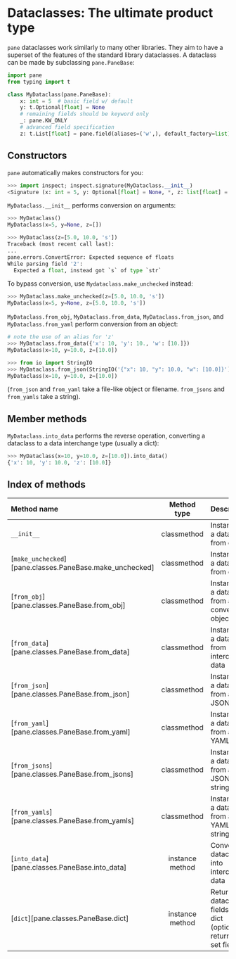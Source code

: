 # Dataclasses: The ultimate product type

`pane` dataclasses work similarly to many other libraries.
They aim to have a superset of the features of the standard library dataclasses.
A dataclass can be made by subclassing `pane.PaneBase`:

```python
import pane
from typing import t

class MyDataclass(pane.PaneBase):
    x: int = 5  # basic field w/ default
    y: t.Optional[float] = None
    # remaining fields should be keyword only
    _: pane.KW_ONLY  
    # advanced field specification
    z: t.List[float] = pane.field(aliases=('w',), default_factory=list)
```

## Constructors

`pane` automatically makes constructors for you:

```python
>>> import inspect; inspect.signature(MyDataclass.__init__)
<Signature (x: int = 5, y: Optional[float] = None, *, z: list[float] = []) -> None>
```

`MyDataclass.__init__` performs conversion on arguments:

```python
>>> MyDataclass()
MyDataclass(x=5, y=None, z=[])

>>> MyDataclass(z=[5.0, 10.0, 's'])
Traceback (most recent call last):
...
pane.errors.ConvertError: Expected sequence of floats
While parsing field '2':
  Expected a float, instead got `s` of type `str`
```

To bypass conversion, use `Mydataclass.make_unchecked` instead:

```python
>>> MyDataclass.make_unchecked(z=[5.0, 10.0, 's'])
MyDataclass(x=5, y=None, z=[5.0, 10.0, 's'])
```

`MyDataclass.from_obj`, `MyDataclass.from_data`, `MyDataclass.from_json`, and `MyDataclass.from_yaml` perform conversion from an object:

```python
# note the use of an alias for 'z'
>>> MyDataclass.from_data({'x': 10, 'y': 10., 'w': [10.]})
MyDataclass(x=10, y=10.0, z=[10.0])

>>> from io import StringIO
>>> MyDataclass.from_json(StringIO('{"x": 10, "y": 10.0, "w": [10.0]}'))
MyDataclass(x=10, y=10.0, z=[10.0])
```

(`from_json` and `from_yaml` take a file-like object or filename. `from_jsons` and `from_yamls` take a string).

## Member methods

`MyDataclass.into_data` performs the reverse operation, converting a dataclass to a data interchange type (usually a dict):

```python
>>> MyDataclass(x=10, y=10.0, z=[10.0]).into_data()
{'x': 10, 'y': 10.0, 'z': [10.0]}
```

## Index of methods

| Method name | Method type | Description                     |
| :---------- | :---------: | :------------------------------ |
| `__init__` | classmethod | Instantiate a dataclass from data |
| [`make_unchecked`][pane.classes.PaneBase.make_unchecked] | classmethod | Instantiate a dataclass from data |
| [`from_obj`][pane.classes.PaneBase.from_obj] | classmethod | Instantiate a dataclass from a convertible object |
| [`from_data`][pane.classes.PaneBase.from_data] | classmethod | Instantiate a dataclass from interchange data |
| [`from_json`][pane.classes.PaneBase.from_json] | classmethod | Instantiate a dataclass from a JSON file |
| [`from_yaml`][pane.classes.PaneBase.from_yaml] | classmethod | Instantiate a dataclass from a YAML file |
| [`from_jsons`][pane.classes.PaneBase.from_jsons] | classmethod | Instantiate a dataclass from a JSON string |
| [`from_yamls`][pane.classes.PaneBase.from_yamls] | classmethod | Instantiate a dataclass from a YAML string |
| [`into_data`][pane.classes.PaneBase.into_data] | instance method | Convert dataclass into interchange data |
| [`dict`][pane.classes.PaneBase.dict] | instance method | Return dataclass fields as a dict (optionally, return only set fields) |